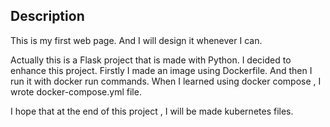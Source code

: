 ## Description
This is my first web page. And I will design it whenever I can. 

Actually this is a Flask project that is made with Python. I decided to enhance this project. Firstly I made an image using Dockerfile. And then I run it with docker run commands. When I learned using docker compose , I wrote docker-compose.yml file. 

I hope that at the end of this project , I will be made kubernetes files.  

